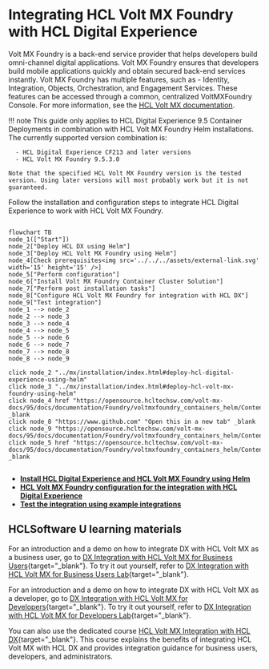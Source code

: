 # Integrating HCL Volt MX Foundry with HCL Digital Experience

Volt MX Foundry is a back-end service provider that helps developers build omni-channel digital applications. Volt MX Foundry ensures that developers build mobile applications quickly and obtain secured back-end services instantly. Volt MX Foundry has multiple features, such as - Identity, Integration, Objects, Orchestration, and Engagement Services. These features can be accessed through a common, centralized VoltMXFoundry Console. For more information, see the [HCL Volt MX documentation](https://opensource.hcltechsw.com/volt-mx-docs/docs/documentation/Foundry/voltmxFoundryFundamentals.html).

!!! note
    This guide only applies to HCL Digital Experience 9.5 Container Deployments in combination with HCL Volt MX Foundry Helm installations.
    The currently supported version combination is:

      - HCL Digital Experience CF213 and later versions
      - HCL Volt MX Foundry 9.5.3.0

    Note that the specified HCL Volt MX Foundry version is the tested version. Using later versions will most probably work but it is not guaranteed.

Follow the installation and configuration steps to integrate HCL Digital Experience to work with HCL Volt MX Foundry. [](../../../)

```mermaid

flowchart TB
node_1(["Start"])
node_2["Deploy HCL DX using Helm"]
node_3["Deploy HCL Volt MX Foundry using Helm"]
node_4[Check prerequisites<img src='../../../assets/external-link.svg' width='15' height='15' />]
node_5["Perform configuration"]
node_6["Install Volt MX Foundry Container Cluster Solution"]
node_7["Perform post installation tasks"]
node_8["Configure HCL Volt MX Foundry for integration with HCL DX"]
node_9["Test integration"]
node_1 --> node_2
node_2 --> node_3
node_3 --> node_4
node_4 --> node_5
node_5 --> node_6
node_6 --> node_7
node_7 --> node_8
node_8 --> node_9

click node_2 "../mx/installation/index.html#deploy-hcl-digital-experience-using-helm"
click node_3 "../mx/installation/index.html#deploy-hcl-volt-mx-foundry-using-helm"
click node_4 href "https://opensource.hcltechsw.com/volt-mx-docs/95/docs/documentation/Foundry/voltmxfoundry_containers_helm/Content/Installing_Containers_With_Helm.html#prerequisites" _blank
click node_8 "https://www.github.com" "Open this in a new tab" _blank
click node_9 "https://opensource.hcltechsw.com/volt-mx-docs/95/docs/documentation/Foundry/voltmxfoundry_containers_helm/Content/Installing_Containers_With_Helm.html#prerequisites"
click node_5 href "https://opensource.hcltechsw.com/volt-mx-docs/95/docs/documentation/Foundry/voltmxfoundry_containers_helm/Content/Installing_Containers_With_Helm.html#prerequisites" _blank


```

-   **[Install HCL Digital Experience and HCL Volt MX Foundry using Helm](./installation/index.md)**
-   **[HCL Volt MX Foundry configuration for the integration with HCL Digital Experience](./configuration/index.md)**  
-   **[Test the integration using example integrations](./example/index.md)** 



## HCLSoftware U learning materials

For an introduction and a demo on how to integrate DX with HCL Volt MX as a business user, go to [DX Integration with HCL Volt MX for Business Users](https://hclsoftwareu.hcltechsw.com/component/axs/?view=sso_config&id=3&forward=https%3A%2F%2Fhclsoftwareu.hcltechsw.com%2Fcourses%2Flesson%2F%3Fid%3D747){target="_blank"}. To try it out yourself, refer to [DX Integration with
HCL Volt MX for Business Users Lab](https://hclsoftwareu.hcltechsw.com/images/Lc4sMQCcN5uxXmL13gSlsxClNTU3Mjc3NTc4MTc2/DS_Academy/DX/Integration/HDX-INT-BU_DX_Integration_with_HCL_Volt_MX_for_Business_Users.pdf){target="_blank"}.

For an introduction and a demo on how to integrate DX with HCL Volt MX as a developer, go to [DX Integration with HCL Volt MX for Developers](https://hclsoftwareu.hcltechsw.com/component/axs/?view=sso_config&id=3&forward=https%3A%2F%2Fhclsoftwareu.hcltechsw.com%2Fcourses%2Flesson%2F%3Fid%3D1458){target="_blank"}. To try it out yourself, refer to [DX Integration with
HCL Volt MX for Developers Lab](https://hclsoftwareu.hcltechsw.com/images/Lc4sMQCcN5uxXmL13gSlsxClNTU3Mjc3NTc4MTc2/DS_Academy/DX/Integration/HDX-INT-DEV_DX_Integration_with_HCL_Volt_MX_for_Developers.pdf){target="_blank"}.

You can also use the dedicated course [HCL Volt MX Integration with HCL DX](https://hclsoftwareu.hcltechsw.com/courses/course/hvmx-int-hdx-integrate-hcl-volt-mx-with-hcl-digital-experience){target="_blank"}. This course explains the benefits of integrating HCL Volt MX with HCL DX and provides integration guidance for business users, developers, and administrators.
